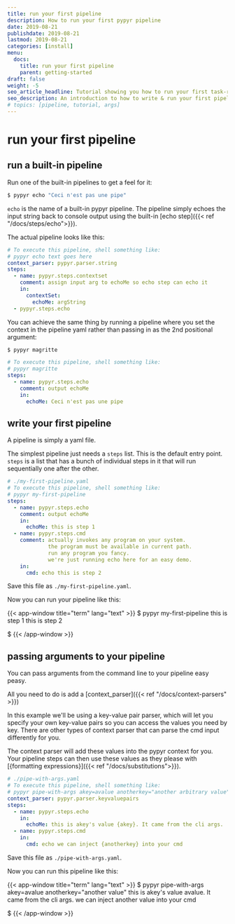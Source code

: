 ```yaml
---
title: run your first pipeline
description: How to run your first pypyr pipeline
date: 2019-08-21
publishdate: 2019-08-21
lastmod: 2019-08-21
categories: [install]
menu:
  docs:
    title: run your first pipeline
    parent: getting-started
draft: false
weight: -5
seo_article_headline: Tutorial showing you how to run your first task-runner pipeline.
seo_description: An introduction to how to write & run your first pipeline with the pypyr task-runner to automate your own tasks.
# topics: [pipeline, tutorial, args]
---
```

# run your first pipeline
## run a built-in pipeline
Run one of the built-in pipelines to get a feel for it:

```bash
$ pypyr echo "Ceci n'est pas une pipe"
```

`echo` is the name of a built-in pypyr pipeline. The pipeline simply echoes
the input string back to console output using the built-in [echo step]({{< ref "/docs/steps/echo">}}). 

The actual pipeline looks like this:

```yaml
# To execute this pipeline, shell something like:
# pypyr echo text goes here
context_parser: pypyr.parser.string
steps:
  - name: pypyr.steps.contextset
    comment: assign input arg to echoMe so echo step can echo it
    in:
      contextSet:
        echoMe: argString
  - pypyr.steps.echo
```

You can achieve the same thing by running a pipeline where you set the context 
in the pipeline yaml rather than passing in as the 2nd positional
argument:

```bash
$ pypyr magritte
```

```yaml
# To execute this pipeline, shell something like:
# pypyr magritte
steps:
  - name: pypyr.steps.echo
    comment: output echoMe
    in:
      echoMe: Ceci n'est pas une pipe
```

## write your first pipeline
A pipeline is simply a yaml file.

The simplest pipeline just needs a `steps` list. This is the default entry
point. `steps` is a list that has a bunch of individual steps in it that will
run sequentially one after the other.

```yaml
# ./my-first-pipeline.yaml
# To execute this pipeline, shell something like:
# pypyr my-first-pipeline
steps:
  - name: pypyr.steps.echo
    comment: output echoMe
    in:
      echoMe: this is step 1
  - name: pypyr.steps.cmd
    comment: actually invokes any program on your system.
             the program must be available in current path.
             run any program you fancy.
             we're just running echo here for an easy demo.
    in:
      cmd: echo this is step 2
```

Save this file as `./my-first-pipeline.yaml`.

Now you can run your pipeline like this:

{{< app-window title="term" lang="text" >}}
$ pypyr my-first-pipeline
this is step 1
this is step 2

$
{{< /app-window >}}

## passing arguments to your pipeline
You can pass arguments from the command line to your pipeline easy peasy.

All you need to do is add a [context_parser]({{< ref "/docs/context-parsers" >}})

In this example we'll be using a key-value pair parser, which will let you specify
your own key-value pairs so you can access the values you need by key. There
are other types of context parser that can parse the cmd input differently for
you.

The context parser will add these values into the pypyr context for you. Your
pipeline steps can then use these values as they please with 
[{formatting expressions}]({{< ref "/docs/substitutions">}}). 

```yaml
# ./pipe-with-args.yaml
# To execute this pipeline, shell something like:
# pypyr pipe-with-args akey=avalue anotherkey="another arbitrary value"
context_parser: pypyr.parser.keyvaluepairs
steps:
  - name: pypyr.steps.echo
    in:
      echoMe: this is akey's value {akey}. It came from the cli args.
  - name: pypyr.steps.cmd
    in:
      cmd: echo we can inject {anotherkey} into your cmd
```

Save this file as `./pipe-with-args.yaml`.

Now you can run this pipeline like this:

{{< app-window title="term" lang="text" >}}
$ pypyr pipe-with-args akey=avalue anotherkey="another value"
this is akey's value avalue. It came from the cli args.
we can inject another value into your cmd

$
{{< /app-window >}}
